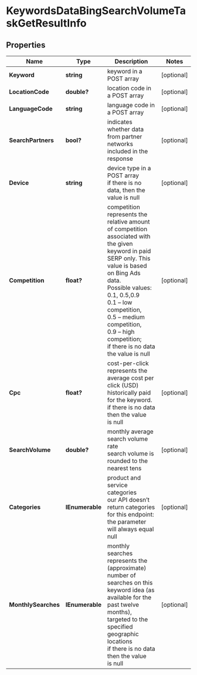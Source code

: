 # KeywordsDataBingSearchVolumeTaskGetResultInfo


## Properties

| Name | Type | Description | Notes |
|------------ | ------------- | ------------- | -------------|
**Keyword** | **string** | keyword in a POST array |[optional]|
**LocationCode** | **double?** | location code in a POST array |[optional]|
**LanguageCode** | **string** | language code in a POST array |[optional]|
**SearchPartners** | **bool?** | indicates whether data from partner networks included in the response |[optional]|
**Device** | **string** | device type in a POST array<br>if there is no data, then the value is null |[optional]|
**Competition** | **float?** | competition<br>represents the relative amount of competition associated with the given keyword in paid SERP only. This value is based on Bing Ads data.<br>Possible values: 0.1, 0.5,0.9 <br>0.1 – low competition,<br>0.5 – medium competition,<br>0.9 – high competition;<br>if there is no data the value is null |[optional]|
**Cpc** | **float?** | cost-per-click<br>represents the average cost per click (USD) historically paid for the keyword.<br>if there is no data then the value is null |[optional]|
**SearchVolume** | **double?** | monthly average search volume rate<br>search volume is rounded to the nearest tens |[optional]|
**Categories** | **IEnumerable<string>** | product and service categories<br>our API doesn’t return categories for this endpoint: the parameter will always equal null |[optional]|
**MonthlySearches** | **IEnumerable<MonthlySearches>** | monthly searches<br>represents the (approximate) number of searches on this keyword idea (as available for the past twelve months), targeted to the specified geographic locations<br>if there is no data then the value is null |[optional]|